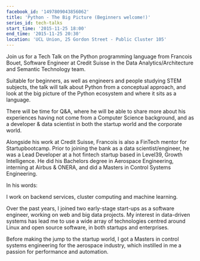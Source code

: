 ```yaml
---
facebook_id: '1497809043856062'
title: 'Python - The Big Picture (Beginners welcome!)'
series_id: tech-talks
start_time: '2015-11-25 18:00'
end_time: '2015-11-25 20:30'
location: 'UCL Union, 25 Gordon Street - Public Cluster 105'
---
```


Join us for a Tech Talk on the Python programming language from Francois Bouet, Software Engineer at Credit Suisse in the Data Analytics/Architecture and Semantic Technology team.

Suitable for beginners, as well as engineers and people studying STEM subjects, the talk will talk about Python from a conceptual approach, and look at the big picture of the Python ecosystem and where it sits as a language.

There will be time for Q&A, where he will be able to share more about his experiences having not come from a Computer Science background, and as a developer & data scientist in both the startup world and the corporate world.

Alongside his work at Credit Suisse, Francois is also a FinTech mentor for Startupbootcamp. Prior to joining the bank as a data scientist/engineer, he was a Lead Developer at a hot fintech startup based in Level39, Growth Intelligence. He did his Bachelors degree in Aerospace Engineering, interning at Airbus & ONERA, and did a Masters in Control Systems Engineering.


In his words:

I work on backend services, cluster computing and machine learning.

Over the past years, I joined two early-stage start-ups as a software engineer, working on web and big data projects. My interest in data-driven systems has lead me to use a wide array of technologies centred around Linux and open source software, in both startups and enterprises.

Before making the jump to the startup world, I got a Masters in control systems engineering for the aerospace industry, which instilled in me a passion for performance and automation.
